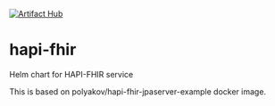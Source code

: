 [![Artifact Hub](https://img.shields.io/endpoint?url=https://artifacthub.io/badge/repository/hapi-fhir)](https://artifacthub.io/packages/search?repo=hapi-fhir)

# hapi-fhir
Helm chart for HAPI-FHIR service

This is based on polyakov/hapi-fhir-jpaserver-example docker image.
